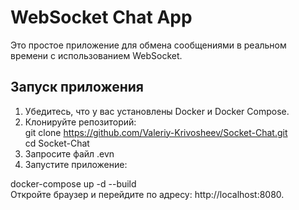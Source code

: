 # WebSocket Chat App

Это простое приложение для обмена сообщениями в реальном времени с использованием WebSocket.

## Запуск приложения

1. Убедитесь, что у вас установлены Docker и Docker Compose.
2. Клонируйте репозиторий:  
   git clone https://github.com/Valeriy-Krivosheev/Socket-Chat.git  
   cd Socket-Chat  
3. Запросите файл .evn
4. Запустите приложение:

docker-compose up -d --build  
Откройте браузер и перейдите по адресу: http://localhost:8080.
